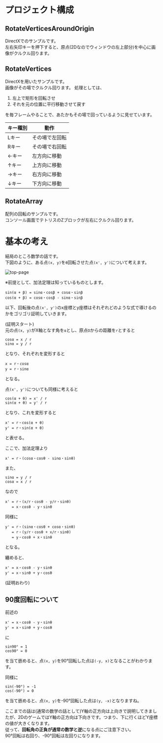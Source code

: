 # プロジェクト構成
## RotateVerticesAroundOrigin
DirectXでのサンプルです。  
左右矢印キーを押下すると、原点(2Dなのでウィンドウの左上部分)を中心に画像がクルクル回ります。

## RotateVertices
DirectXを用いたサンプルです。  
画像がその場でクルクル回ります。
処理としては、
1. 左上で矩形を回転させ
2. それを元の位置に平行移動させて戻す

を毎フレームやることで、あたかもその場で回っているように見せています。

|キー種別|動作|
|---|---|
|Lキー|その場で左回転|
|Rキー|その場で右回転|
|←キー|左方向に移動|
|↑キー|上方向に移動|
|→キー|右方向に移動|
|↓キー|下方向に移動|

## RotateArray
配列の回転のサンプルです。  
コンソール画面でテトリスのZブロックが左右にクルクル回ります。

# 基本の考え
結局のところ数学の話です。  
下図のように、ある点`(x, y)`を`θ`回転させた点`(x', y')`について考えます。

![top-page](https://raw.githubusercontent.com/human-osaka-game-2019/rotation/images/回転.png)

※前提として、加法定理は知っているものとします。
```
sin(α + β) = sinα・cosβ + cosα・sinβ
cos(α + β) = cosα・cosβ - sinα・sinβ
```

以下、回転後の点`(x', y')`のx座標とy座標はそれぞれどのような式で導けるのかをゴリゴリ証明していきます。

(証明スタート)  
元の点`(x, y)`がX軸となす角を`α`とし、原点`O`からの距離を`r`とすると
```
cosα = x / r
sinα = y / r
```
となり、それぞれを変形すると
```
x = r・cosα
y = r・sinα
```
となる。

点`(x', y')`についても同様に考えると
```
cos(α + θ) = x' / r
sin(α + θ) = y' / r
```
となり、これを変形すると
```
x' = r・cos(α + θ)
y' = r・sin(α + θ)
```
と表せる。

ここで、加法定理より
```
x' = r・(cosα・cosθ - sinα・sinθ)
```
また、
```
sinα = y / r
cosα = x / r
```
なので
```
x' = r・(x/r・cosθ - y/r・sinθ)
   = x・cosθ - y・sinθ
```
同様に
```
y' = r・(sinα・cosθ + cosα・sinθ)
   = r・(y/r・cosθ + x/r・sinθ)
   = y・cosθ + x・sinθ
```
となる。

纏めると、
```
x' = x・cosθ - y・sinθ
y' = x・sinθ + y・cosθ 
```
(証明おわり)

## 90度回転について
前述の
```
x' = x・cosθ - y・sinθ
y' = x・sinθ + y・cosθ 
```
に
```
sin90° = 1
cos90° = 0
```
を当て嵌めると、点`(x, y)`を90°回転した点は`(-y, x)`となることがわかります。  

同様に
```
sin(-90°) = -1
cos(-90°) = 0
```
を当て嵌めると、点`(x, y)`を-90°回転した点は`(y, -x)`となりますね。

ここまでの話は(通常の数学の話として)Y軸の正方向は上向きで説明してきましたが、2DのゲームではY軸の正方向は下向きです。つまり、下に行くほどY座標の値が大きくなります。  
従って、**回転角の正負が通常の数学と逆**になる点にご注意下さい。  
90°回転は右回り、-90°回転は左回りになります。
